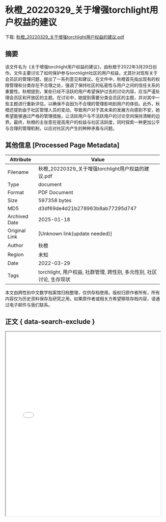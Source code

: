 # 秋橙_20220329_关于增强torchlight用户权益的建议

<!-- tcd_download_link -->
下载: [秋橙_20220329_关于增强torchlight用户权益的建议.pdf](秋橙_20220329_关于增强torchlight用户权益的建议.pdf)
<!-- tcd_download_link_end -->

## 摘要

<!-- tcd_abstract -->
该文件名为《关于增强torchlight用户权益的建议》，由秋橙于2022年3月29日创作。文件主要讨论了如何保护参与torchlight社区的用户权益，尤其针对现有关于会员区的管理问题，提出了一系列意见和建议。在文件中，秋橙首先指出现有的权限管理和分类存在不合理之处，强调了保持社区的私密性与用户之间的信任关系的重要性。秋橙提到，某些已经不活跃的用户希望保护过去的讨论内容，应当严谨处理会员区和开放区的主题。在讨论中，她提到需要分类会员区的主题，并对其中一些主题进行重新评估，以确保不会因为不合理的管理影响到用户的体验。此外，秋橙还提到由于社区管理人员的变动，导致用户对于其未来的发展方向感到不安，她希望能够通过严格的管理措施，让活跃用户与不活跃用户的讨论空间保持清晰的边界。最终，秋橙的主张意在提高用户的权益与社区活跃度，同时探索一种更加公平与合理的管理机制，以应对社区内产生的种种矛盾与问题。

<!-- tcd_abstract_end -->

## 其他信息 [Processed Page Metadata]

| Attribute       | Value                                  |
|-----------------|----------------------------------------|
| Filename        | 秋橙_20220329_关于增强torchlight用户权益的建议.pdf                             |
| Type            | document                                 |
| Format          | PDF Document                               |
| Size            | 597358 bytes                           |
| MD5             | d3df69de4d21b278963b8ab77295d747                                  |
| Archived Date   | 2025-01-18                             |
| Original Link   | [Unknown link(update needed)]                         |
| Author          | 秋橙                               |
| Region          | 未知                               |
| Date            | 2022-03-29                                 |
| Tags            | torchlight, 用户权益, 社群管理, 跨性别, 多元性别, 社区讨论, 生存现状                                 |

本文由跨性别中文数字档案馆归档整理，仅供存档使用。版权归原作者所有，所有内容仅为历史资料保存及研究之用。如果原作者或相关方希望移除存档内容，请通过电子邮件与我们联系。

## 正文 { data-search-exclude }

<!-- tcd_main_text -->
<iframe src="../秋橙_20220329_关于增强torchlight用户权益的建议.pdf" width="100%" height="600px">
    <p>无法显示PDF，请下载查看。</p>
</iframe>
<!-- tcd_main_text_end -->

